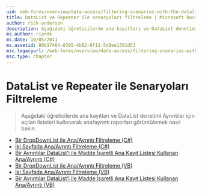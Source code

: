 ```yaml
---
uid: web-forms/overview/data-access/filtering-scenarios-with-the-datalist-and-repeater/index
title: DataList ve Repeater ile senaryoları filtreleme | Microsoft Docs
author: rick-anderson
description: Aşağıdaki öğreticilerde ana kayıtları ve DataList denetimi Ayrıntılar için açılan listeleri kullanarak ana/ayrıntı raporları görüntülemek nasıl bakın.
ms.author: riande
ms.date: 10/05/2011
ms.assetid: 80b17464-8395-4b82-8f11-5d8ee1351d53
msc.legacyurl: /web-forms/overview/data-access/filtering-scenarios-with-the-datalist-and-repeater
msc.type: chapter
---
```

<a name="filtering-scenarios-with-the-datalist-and-repeater"></a>DataList ve Repeater ile Senaryoları Filtreleme
====================
> Aşağıdaki öğreticilerde ana kayıtları ve DataList denetimi Ayrıntılar için açılan listeleri kullanarak ana/ayrıntı raporları görüntülemek nasıl bakın.


- [Bir DropDownList ile Ana/Ayrıntı Filtreleme (C#)](master-detail-filtering-with-a-dropdownlist-datalist-cs.md)
- [İki Sayfada Ana/Ayrıntı Filtreleme (C#)](master-detail-filtering-acess-two-pages-datalist-cs.md)
- [Bir Ayrıntılar DataList’i ile Madde İşaretli Ana Kayıt Listesi Kullanan Ana/Ayrıntı (C#)](master-detail-using-a-bulleted-list-of-master-records-with-a-details-datalist-cs.md)
- [Bir DropDownList ile Ana/Ayrıntı Filtreleme (VB)](master-detail-filtering-with-a-dropdownlist-datalist-vb.md)
- [İki Sayfada Ana/Ayrıntı Filtreleme (VB)](master-detail-filtering-acess-two-pages-datalist-vb.md)
- [Bir Ayrıntılar DataList’i ile Madde İşaretli Ana Kayıt Listesi Kullanan Ana/Ayrıntı (VB)](master-detail-using-a-bulleted-list-of-master-records-with-a-details-datalist-vb.md)
